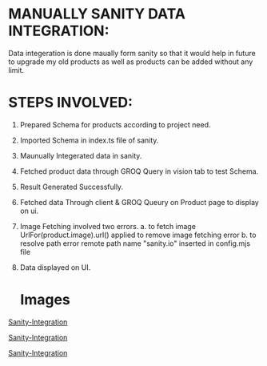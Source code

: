 

# MANUALLY SANITY DATA INTEGRATION:

Data integeration is done maually form sanity so that it would help in future to upgrade my old products
as well as products can be added without any limit.

# STEPS INVOLVED:

1. Prepared Schema for products according to project need.
2. Imported Schema in index.ts file of sanity.
3. Maunually Integerated data in sanity.
4. Fetched product data through GROQ Query in vision tab to test Schema.
5. Result Generated Successfully.
6. Fetched data Through client & GROQ Queury on Product page to display on ui.
7. Image Fetching involved two errors. 
   a. to fetch image UrlFor(product.image).url() applied to remove image fetching error
   b. to resolve path error remote path name "sanity.io" inserted in config.mjs file
8. Data displayed on UI.
   
   # Images
 [Sanity-Integration](/Documentation/images/1.%20sanity-integration.PNG)

[Sanity-Integration](/Documentation/images/2.%20Fetching-Data.PNG)

[Sanity-Integration](/Documentation/images/3.%20Data-on-ui.PNG)
